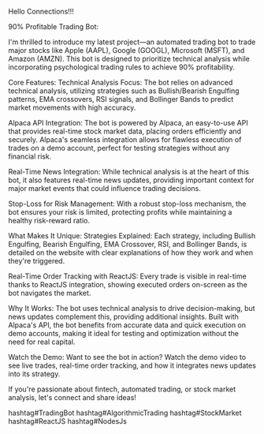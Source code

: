 Hello Connections!!!

90% Profitable Trading Bot:

I'm thrilled to introduce my latest project—an automated trading bot to trade major stocks like Apple (AAPL), Google (GOOGL), Microsoft (MSFT), and Amazon (AMZN). This bot is designed to prioritize technical analysis while incorporating psychological trading rules to achieve 90% profitability.

Core Features:
Technical Analysis Focus: The bot relies on advanced technical analysis, utilizing strategies such as Bullish/Bearish Engulfing patterns, EMA crossovers, RSI signals, and Bollinger Bands to predict market movements with high accuracy.

Alpaca API Integration: The bot is powered by Alpaca, an easy-to-use API that provides real-time stock market data, placing orders efficiently and securely. Alpaca's seamless integration allows for flawless execution of trades on a demo account, perfect for testing strategies without any financial risk.

Real-Time News Integration: While technical analysis is at the heart of this bot, it also features real-time news updates, providing important context for major market events that could influence trading decisions.

Stop-Loss for Risk Management: With a robust stop-loss mechanism, the bot ensures your risk is limited, protecting profits while maintaining a healthy risk-reward ratio.

What Makes It Unique:
Strategies Explained: Each strategy, including Bullish Engulfing, Bearish Engulfing, EMA Crossover, RSI, and Bollinger Bands, is detailed on the website with clear explanations of how they work and when they're triggered.

Real-Time Order Tracking with ReactJS: Every trade is visible in real-time thanks to ReactJS integration, showing executed orders on-screen as the bot navigates the market.

Why It Works:
The bot uses technical analysis to drive decision-making, but news updates complement this, providing additional insights.
Built with Alpaca's API, the bot benefits from accurate data and quick execution on demo accounts, making it ideal for testing and optimization without the need for real capital.

Watch the Demo:
Want to see the bot in action? Watch the demo video to see live trades, real-time order tracking, and how it integrates news updates into its strategy.

If you're passionate about fintech, automated trading, or stock market analysis, let's connect and share ideas!

hashtag#TradingBot hashtag#AlgorithmicTrading hashtag#StockMarket hashtag#ReactJS hashtag#NodesJs

